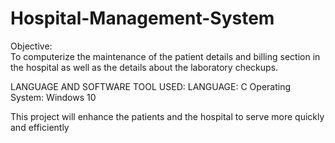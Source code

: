 # Hospital-Management-System
Objective:  
To computerize the maintenance of the patient details and billing section in the hospital as well as the details about the laboratory checkups. 
 
LANGUAGE AND SOFTWARE TOOL USED:
LANGUAGE: C
Operating System: Windows 10

This project will enhance the patients and the hospital to serve more quickly and efficiently
